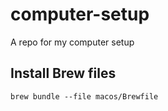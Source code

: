 # computer-setup
A repo for my computer setup

## Install Brew files
```
brew bundle --file macos/Brewfile
```


